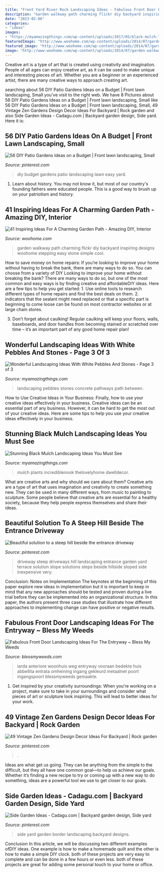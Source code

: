 ```yaml
---
title: "Front Yard River Rock Landscaping Ideas - Fabulous Front Door Landscaping Ideas For The Entryway ~ Bless My Weeds"
description: "Garden walkway path charming flickr diy backyard inspiring designs woohome stepping easy stone simple cool"
date: "2023-02-06"
categories:
- "ideas"
images:
- "https://myamazingthings.com/wp-content/uploads/2017/05/black-mulch-landscaping.jpg"
featuredImage: "http://www.woohome.com/wp-content/uploads/2014/07/garden-walkway-ideas-9.jpg"
featured_image: "http://www.woohome.com/wp-content/uploads/2014/07/garden-walkway-ideas-9.jpg"
image: "http://www.woohome.com/wp-content/uploads/2014/07/garden-walkway-ideas-9.jpg"
---
```



Creative art is a type of art that is created using creativity and imagination. People of all ages can enjoy creative art, as it can be used to make unique and interesting pieces of art. Whether you are a beginner or an experienced artist, there are many creative ways to approach creating art.

	

		
searching about 56 DIY Patio Gardens Ideas on a Budget | Front lawn landscaping, Small you've visit to the right web. We have 8 Pictures about 56 DIY Patio Gardens Ideas on a Budget | Front lawn landscaping, Small like 56 DIY Patio Gardens Ideas on a Budget | Front lawn landscaping, Small, 49 Vintage Zen Gardens Design Decor Ideas For Backyard | Rock garden and also Side Garden Ideas - Cadagu.com | Backyard garden design, Side yard. Here it is:
		
    
## 56 DIY Patio Gardens Ideas On A Budget | Front Lawn Landscaping, Small

<img loading=lazy src="https://i.pinimg.com/736x/c2/c0/cb/c2c0cb39d2239ad1aa652412de068d06.jpg" onerror="this.onerror=null;this.src='https://tse3.mm.bing.net/th?id=OIP.zz6OfFICkPuhZ5SnuDYxygHaKS&amp;pid=15.1';" alt="56 DIY Patio Gardens Ideas on a Budget | Front lawn landscaping, Small">

_Source: pinterest.com_

>diy budget gardens patio landscaping lawn easy yard. 

	

1) Learn about history. You may not know it, but most of our country's founding fathers were educated people. This is a good way to brush up on your patriotism and history. 

    
## 41 Inspiring Ideas For A Charming Garden Path - Amazing DIY, Interior

<img loading=lazy src="http://www.woohome.com/wp-content/uploads/2014/07/garden-walkway-ideas-9.jpg" onerror="this.onerror=null;this.src='https://tse4.mm.bing.net/th?id=OIP.B-g5ueH82Tn7y8fJApZJHgHaJ4&amp;pid=15.1';" alt="41 Inspiring Ideas For A Charming Garden Path - Amazing DIY, Interior">

_Source: woohome.com_

>garden walkway path charming flickr diy backyard inspiring designs woohome stepping easy stone simple cool. 

	

How to save money on home repairs: If you’re looking to improve your home without having to break the bank, there are many ways to do so. You can choose from a variety of DIY
Looking to improve your home without breaking the bank? There are many ways to do so, but one of the most common and easy ways is by finding creative and affordableDIY ideas. Here are a few tips to help you get started: 1. Use online tools to research different types of home repairs and find the best deals on them.
2. indicators that the sealant might need replaced or that a specific part is beginning to come loose can be found on most contractor websites or at large chain stores.

3. Don’t forget about caulking! Regular caulking will keep your floors, walls, baseboards, and door handles from becoming stained or scratched over time – it’s an important part of any good home repair plan! 
    
## Wonderful Landscaping Ideas With White Pebbles And Stones - Page 3 Of 3

<img loading=lazy src="http://myamazingthings.com/wp-content/uploads/2017/03/path.jpg" onerror="this.onerror=null;this.src='https://tse3.mm.bing.net/th?id=OIP.JI40F9dl4A3Y2w14ZxKyXQHaFj&amp;pid=15.1';" alt="Wonderful Landscaping Ideas With White Pebbles And Stones - Page 3 of 3">

_Source: myamazingthings.com_

>landscaping pebbles stones concrete pathways path between. 

	

How to Use Creative Ideas in Your Business: Finally, how to use your creative ideas effectively in your business.
Creative ideas can be an essential part of any business. However, it can be hard to get the most out of your creative ideas. Here are some tips to help you use your creative ideas effectively in your business.

    
## Stunning Black Mulch Landscaping Ideas You Must See

<img loading=lazy src="https://myamazingthings.com/wp-content/uploads/2017/05/black-mulch-landscaping.jpg" onerror="this.onerror=null;this.src='https://tse4.mm.bing.net/th?id=OIP.3JCx9PA_DIAlbSS8ZR9vkwHaD3&amp;pid=15.1';" alt="Stunning Black Mulch Landscaping Ideas You Must See">

_Source: myamazingthings.com_

>mulch plants incrediblenook thelovelyhome dwelldecor. 

	

What are creative arts and why should we care about them?
Creative arts are a type of art that uses imagination and creativity to create something new. They can be used in many different ways, from music to painting to sculpture. Some people believe that creative arts are essential for a healthy society, because they help people express themselves and share their ideas.

    
## Beautiful Solution To A Steep Hill Beside The Entrance Driveway

<img loading=lazy src="https://i.pinimg.com/originals/4a/99/93/4a9993e43ce17ce5473b5116c4ed335f.jpg" onerror="this.onerror=null;this.src='https://tse4.mm.bing.net/th?id=OIP.uIcrO0mh4TBpmAxgki62fwHaKs&amp;pid=15.1';" alt="Beautiful solution to a steep hill beside the entrance driveway">

_Source: pinterest.com_

>driveway steep driveways hill landscaping entrance garden yard terrace solution slope solutions steps beside hillside sloped side inexpensive very. 

	

Conclusion: Notes on Implementation
The keynotes at the beginning of this paper explore new ideas in implementation but it is important to keep in mind that any new approaches should be tested and proven during a live trial before they can be implemented into an organizational structure. In this paper, the authors present three case studies that illustrate how different approaches to implementing change can have positive or negative results.

    
## Fabulous Front Door Landscaping Ideas For The Entryway ~ Bless My Weeds

<img loading=lazy src="https://blessmyweeds.com/wp-content/uploads/2020/04/shutterstock_1441336886-350x525.png" onerror="this.onerror=null;this.src='https://tse1.mm.bing.net/th?id=OIP.sNe8srqt_nfFv-_saU_u2AAAAA&amp;pid=15.1';" alt="Fabulous Front Door Landscaping Ideas For The Entryway ~ Bless My Weeds">

_Source: blessmyweeds.com_

>iarda anteriore woonhuis weg entryway vooraan bedekte huis abbellita entrata omheining ingang gekleurd metaalnet poort ingangspoort blessmyweeds gemaakte. 

	

1. Get inspired by your creativity surroundings: When you’re working on a project, make sure to take in your surroundings and consider what pieces of art or sculpture look inspiring. This will lead to better ideas for your work.

    
## 49 Vintage Zen Gardens Design Decor Ideas For Backyard | Rock Garden

<img loading=lazy src="https://i.pinimg.com/736x/d3/fd/d2/d3fdd245793517db1baa0dcae3945e2a.jpg" onerror="this.onerror=null;this.src='https://tse2.mm.bing.net/th?id=OIP.B1METCe1vZnpP70-S0mfbwHaNK&amp;pid=15.1';" alt="49 Vintage Zen Gardens Design Decor Ideas For Backyard | Rock garden">

_Source: pinterest.com_

>. 

	

Ideas are what get us going. They can be anything from the simple to the difficult, but they all have one common goal—to help us achieve our goals. Whether it’s finding a new recipe to try or coming up with a new way to do something, ideas are a powerful tool we use to get closer to our goals.

    
## Side Garden Ideas - Cadagu.com | Backyard Garden Design, Side Yard

<img loading=lazy src="https://i.pinimg.com/736x/86/74/33/867433518cc168ac8af5c31f6201aca6--rock-edging-rock-border.jpg" onerror="this.onerror=null;this.src='https://tse3.mm.bing.net/th?id=OIP.JXm24AX1lV9eaJTYgPNYmwHaJ3&amp;pid=15.1';" alt="Side Garden Ideas - Cadagu.com | Backyard garden design, Side yard">

_Source: pinterest.com_

>side yard garden border landscaping backyard designs. 

	

Conclusion
In this article, we will be discussing two different examples ofDIY ideas. One example is how to make a homemade quilt and the other is how to make a simple DIY clock. both of these projects are very easy to complete and can be done in a few hours or even less. both of these projects are great for adding some personal touch to your home or office.

